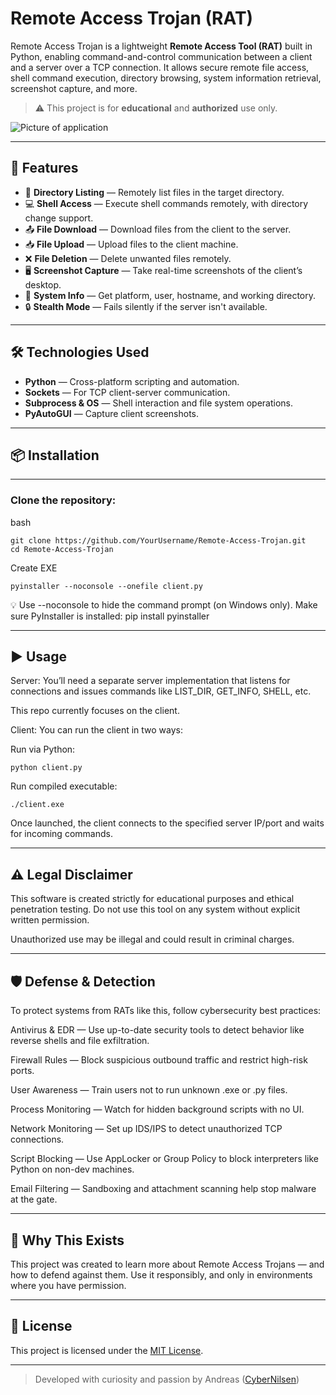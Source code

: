 # Remote Access Trojan (RAT)

Remote Access Trojan is a lightweight **Remote Access Tool (RAT)** built in Python, enabling command-and-control communication between a client and a server over a TCP connection. It allows secure remote file access, shell command execution, directory browsing, system information retrieval, screenshot capture, and more.

> ⚠️ This project is for **educational** and **authorized** use only.

![Picture of application](https://github.com/user-attachments/assets/9c5068ea-d897-469e-983d-233aaefd8555)

---

## 🚀 Features

- 📁 **Directory Listing** — Remotely list files in the target directory.
- 💻 **Shell Access** — Execute shell commands remotely, with directory change support.
- 📤 **File Download** — Download files from the client to the server.
- 📥 **File Upload** — Upload files to the client machine.
- ❌ **File Deletion** — Delete unwanted files remotely.
- 🖥️ **Screenshot Capture** — Take real-time screenshots of the client’s desktop.
- 🧠 **System Info** — Get platform, user, hostname, and working directory.
- 🔒 **Stealth Mode** — Fails silently if the server isn't available.

---

## 🛠️ Technologies Used

- **Python** — Cross-platform scripting and automation.
- **Sockets** — For TCP client-server communication.
- **Subprocess & OS** — Shell interaction and file system operations.
- **PyAutoGUI** — Capture client screenshots.

---

## 📦 Installation

---

### Clone the repository:
bash
```
git clone https://github.com/YourUsername/Remote-Access-Trojan.git
cd Remote-Access-Trojan
```
Create EXE
```
pyinstaller --noconsole --onefile client.py
```
💡 Use --noconsole to hide the command prompt (on Windows only).
Make sure PyInstaller is installed:
pip install pyinstaller

---

## ▶️ Usage
Server:
You’ll need a separate server implementation that listens for connections and issues commands like LIST_DIR, GET_INFO, SHELL, etc.

This repo currently focuses on the client.

Client:
You can run the client in two ways:

Run via Python:

```
python client.py
```
Run compiled executable:
```
./client.exe
```
Once launched, the client connects to the specified server IP/port and waits for incoming commands.

---

## ⚠️ Legal Disclaimer
This software is created strictly for educational purposes and ethical penetration testing.
Do not use this tool on any system without explicit written permission.

Unauthorized use may be illegal and could result in criminal charges.

---

## 🛡️ Defense & Detection
To protect systems from RATs like this, follow cybersecurity best practices:

Antivirus & EDR — Use up-to-date security tools to detect behavior like reverse shells and file exfiltration.

Firewall Rules — Block suspicious outbound traffic and restrict high-risk ports.

User Awareness — Train users not to run unknown .exe or .py files.

Process Monitoring — Watch for hidden background scripts with no UI.

Network Monitoring — Set up IDS/IPS to detect unauthorized TCP connections.

Script Blocking — Use AppLocker or Group Policy to block interpreters like Python on non-dev machines.

Email Filtering — Sandboxing and attachment scanning help stop malware at the gate.

---

## 📘 Why This Exists
This project was created to learn more about Remote Access Trojans — and how to defend against them.
Use it responsibly, and only in environments where you have permission.

---

## 📜 License

This project is licensed under the [MIT License](LICENSE).

---

> Developed with curiosity and passion by Andreas ([CyberNilsen](https://github.com/CyberNilsen))

